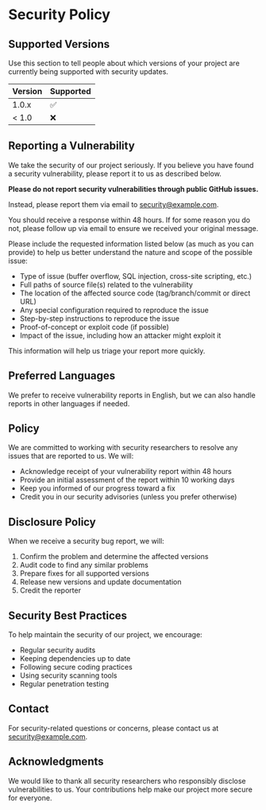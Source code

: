 # Security Policy

## Supported Versions

Use this section to tell people about which versions of your project are currently being supported with security updates.

| Version | Supported          |
| ------- | ------------------ |
| 1.0.x   | :white_check_mark: |
| < 1.0   | :x:                |

## Reporting a Vulnerability

We take the security of our project seriously. If you believe you have found a security vulnerability, please report it to us as described below.

**Please do not report security vulnerabilities through public GitHub issues.**

Instead, please report them via email to [security@example.com](mailto:security@example.com).

You should receive a response within 48 hours. If for some reason you do not, please follow up via email to ensure we received your original message.

Please include the requested information listed below (as much as you can provide) to help us better understand the nature and scope of the possible issue:

- Type of issue (buffer overflow, SQL injection, cross-site scripting, etc.)
- Full paths of source file(s) related to the vulnerability
- The location of the affected source code (tag/branch/commit or direct URL)
- Any special configuration required to reproduce the issue
- Step-by-step instructions to reproduce the issue
- Proof-of-concept or exploit code (if possible)
- Impact of the issue, including how an attacker might exploit it

This information will help us triage your report more quickly.

## Preferred Languages

We prefer to receive vulnerability reports in English, but we can also handle reports in other languages if needed.

## Policy

We are committed to working with security researchers to resolve any issues that are reported to us. We will:

- Acknowledge receipt of your vulnerability report within 48 hours
- Provide an initial assessment of the report within 10 working days
- Keep you informed of our progress toward a fix
- Credit you in our security advisories (unless you prefer otherwise)

## Disclosure Policy

When we receive a security bug report, we will:

1. Confirm the problem and determine the affected versions
2. Audit code to find any similar problems
3. Prepare fixes for all supported versions
4. Release new versions and update documentation
5. Credit the reporter

## Security Best Practices

To help maintain the security of our project, we encourage:

- Regular security audits
- Keeping dependencies up to date
- Following secure coding practices
- Using security scanning tools
- Regular penetration testing

## Contact

For security-related questions or concerns, please contact us at [security@example.com](mailto:security@example.com).

## Acknowledgments

We would like to thank all security researchers who responsibly disclose vulnerabilities to us. Your contributions help make our project more secure for everyone.
